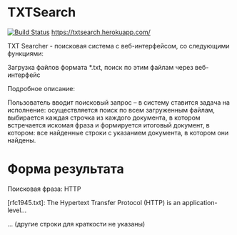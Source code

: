 # TXTSearch
[![Build Status](https://travis-ci.com/AleksandrNagovitsyn/TXTSearch.svg?branch=master)](https://travis-ci.com/AleksandrNagovitsyn/TXTSearch)
https://txtsearch.herokuapp.com/


TXT Searcher - поисковая система с веб-интерфейсом, со следующими функциями:

Загрузка файлов формата *.txt, поиск по этим файлам через веб-интерфейс

Подробное описание:

Пользователь вводит поисковый запрос – в систему ставится задача на исполнение: осуществляется поиск по всем загруженным файлам, выбирается каждая строчка из каждого документа, в котором встречается искомая фраза и формируется итоговый документ, в котором: все найденные строки с указанием документа, в котором они найдены.

# Форма результата
Поисковая фраза: HTTP

[rfc1945.txt]: The Hypertext Transfer Protocol (HTTP) is an application-level...

... (другие строки для краткости не указаны)
